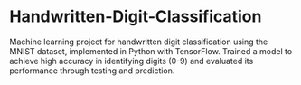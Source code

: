 # Handwritten-Digit-Classification
Machine learning project for handwritten digit classification using the MNIST dataset, implemented in Python with TensorFlow. Trained a model to achieve high accuracy in identifying digits (0-9) and evaluated its performance through testing and prediction.

